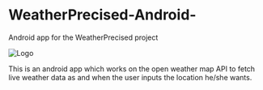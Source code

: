 # WeatherPrecised-Android-
Android app for the WeatherPrecised project

![Logo](https://img.icons8.com/color/96/000000/barometer--v2.png)

This is an android app which works on the open weather map API to fetch live weather data as and when the user inputs the location he/she wants.
